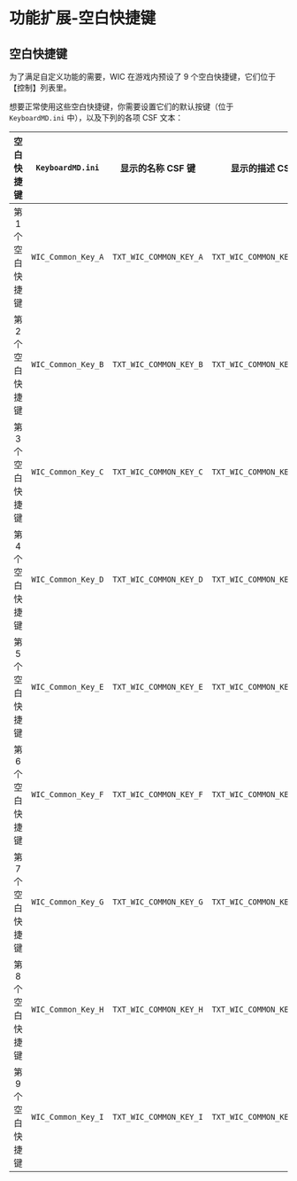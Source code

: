 # 功能扩展-空白快捷键

## 空白快捷键

为了满足自定义功能的需要，WIC 在游戏内预设了 9 个空白快捷键，它们位于【控制】列表里。

想要正常使用这些空白快捷键，你需要设置它们的默认按键（位于 `KeyboardMD.ini` 中），以及下列的各项 CSF 文本：

|空白快捷键|`KeyboardMD.ini`|显示的名称 CSF 键|显示的描述 CSF 键|
|:-:|:-:|:-:|:-:|
|第 1 个空白快捷键|`WIC_Common_Key_A`|`TXT_WIC_COMMON_KEY_A`|`TXT_WIC_COMMON_KEY_A_DESC`|
|第 2 个空白快捷键|`WIC_Common_Key_B`|`TXT_WIC_COMMON_KEY_B`|`TXT_WIC_COMMON_KEY_B_DESC`|
|第 3 个空白快捷键|`WIC_Common_Key_C`|`TXT_WIC_COMMON_KEY_C`|`TXT_WIC_COMMON_KEY_C_DESC`|
|第 4 个空白快捷键|`WIC_Common_Key_D`|`TXT_WIC_COMMON_KEY_D`|`TXT_WIC_COMMON_KEY_D_DESC`|
|第 5 个空白快捷键|`WIC_Common_Key_E`|`TXT_WIC_COMMON_KEY_E`|`TXT_WIC_COMMON_KEY_E_DESC`|
|第 6 个空白快捷键|`WIC_Common_Key_F`|`TXT_WIC_COMMON_KEY_F`|`TXT_WIC_COMMON_KEY_F_DESC`|
|第 7 个空白快捷键|`WIC_Common_Key_G`|`TXT_WIC_COMMON_KEY_G`|`TXT_WIC_COMMON_KEY_G_DESC`|
|第 8 个空白快捷键|`WIC_Common_Key_H`|`TXT_WIC_COMMON_KEY_H`|`TXT_WIC_COMMON_KEY_H_DESC`|
|第 9 个空白快捷键|`WIC_Common_Key_I`|`TXT_WIC_COMMON_KEY_I`|`TXT_WIC_COMMON_KEY_I_DESC`|